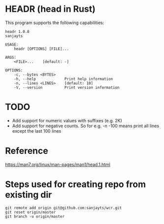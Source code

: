 # HEADR (head in Rust)

This program supports the following capabilities:

```shell
headr 1.0.0
sanjayts

USAGE:
    headr [OPTIONS] [FILE]...

ARGS:
    <FILE>...    [default: -]

OPTIONS:
    -c, --bytes <BYTES>    
    -h, --help             Print help information
    -n, --lines <LINES>    [default: 10]
    -V, --version          Print version information
```

# TODO

* Add support for numeric values with suffixes (e.g. 2K)
* Add support for negative counts. So for e.g. -n -100 means print all lines except the last 100 lines

# Reference

https://man7.org/linux/man-pages/man1/head.1.html

# Steps used for creating repo from existing dir

```shell
git remote add origin git@github.com:sanjayts/wcr.git
git reset origin/master
git branch -u origin/master
```
